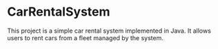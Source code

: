 # CarRentalSystem

This project is a simple car rental system implemented in Java. It allows users to rent cars from a fleet managed by the system.
